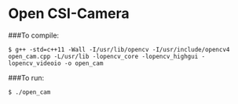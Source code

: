 # Open CSI-Camera

###To compile:

```
$ g++ -std=c++11 -Wall -I/usr/lib/opencv -I/usr/include/opencv4 open_cam.cpp -L/usr/lib -lopencv_core -lopencv_highgui -lopencv_videoio -o open_cam
```
###To run:

```
$ ./open_cam
```
